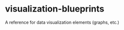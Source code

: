 # visualization-blueprints
A reference for data visualization elements (graphs, etc.)
                     